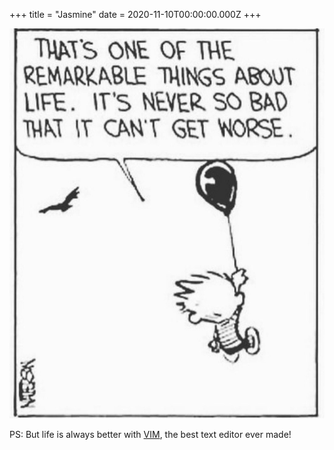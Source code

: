 +++
title =  "Jasmine"
date =  2020-11-10T00:00:00.000Z
+++

![Balloon life](./balloon.jpg)

PS: But life is always better with [VIM](https://danielmiessler.com/study/vim/), the best text editor ever made!
